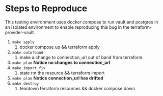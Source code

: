 # Steps to Reproduce

This testing environment uses docker compose to run vault and postgres in an
isolated environment to enable reproducing this bug in the
terraform-provider-vault.

1. `make apply`
    1. docker compose up && terraform apply
2. `make outofband`
    1. make a change to connection_url out of band from terraform
3. `make plan` **Notice no changes to connection_url**
4. `make import_fix`
    1. state rm the resource && terraform import
5. `make plan` **Notice connection_url has drifted**
6. `make destroy`
    1. teardown terraform resources && docker compose down
